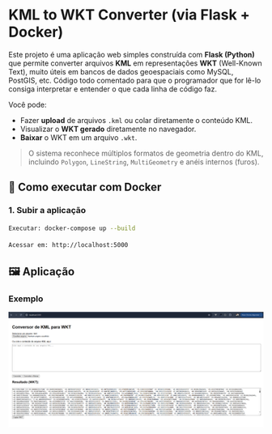 # KML to WKT Converter (via Flask + Docker)

Este projeto é uma aplicação web simples construída com **Flask (Python)** que permite converter arquivos **KML** em representações **WKT** (Well-Known Text), muito úteis em bancos de dados geoespaciais como MySQL, PostGIS, etc. Código todo comentado para que o programador que for lê-lo consiga interpretar e entender o que cada linha de código faz.

Você pode:
- Fazer **upload** de arquivos `.kml` ou colar diretamente o conteúdo KML.
- Visualizar o **WKT gerado** diretamente no navegador.
- **Baixar** o WKT em um arquivo `.wkt`.

> O sistema reconhece múltiplos formatos de geometria dentro do KML, incluindo `Polygon`, `LineString`, `MultiGeometry` e anéis internos (furos).


## 🐳 Como executar com Docker

### 1. Subir a aplicação

```bash
Executar: docker-compose up --build

Acessar em: http://localhost:5000
```


## 🖼️ Aplicação

### Exemplo

![Descrição da imagem](kml-to-mkt.png)
